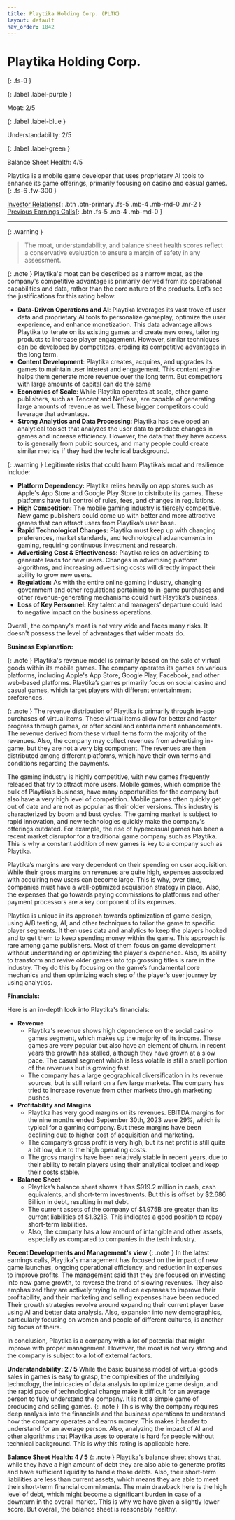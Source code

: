 ```yaml
---
title: Playtika Holding Corp. (PLTK)
layout: default
nav_order: 1842
---
```


# Playtika Holding Corp.
{: .fs-9 }

{: .label .label-purple }

Moat: 2/5

{: .label .label-blue }

Understandability: 2/5

{: .label .label-green }

Balance Sheet Health: 4/5

Playtika is a mobile game developer that uses proprietary AI tools to enhance its game offerings, primarily focusing on casino and casual games.
{: .fs-6 .fw-300 }

[Investor Relations](https://www.google.com/search?q=PLTK+investor+relations){: .btn .btn-primary .fs-5 .mb-4 .mb-md-0 .mr-2 }
[Previous Earnings Calls](https://discountingcashflows.com/company/PLTK/transcripts/){: .btn .fs-5 .mb-4 .mb-md-0 }

---

{: .warning }
>The moat, understandability, and balance sheet health scores reflect a conservative evaluation to ensure a margin of safety in any assessment.



{: .note }
Playtika's moat can be described as a narrow moat, as the company's competitive advantage is primarily derived from its operational capabilities and data, rather than the core nature of the products. Let’s see the justifications for this rating below:
*   **Data-Driven Operations and AI**: Playtika leverages its vast trove of user data and proprietary AI tools to personalize gameplay, optimize the user experience, and enhance monetization. This data advantage allows Playtika to iterate on its existing games and create new ones, tailoring products to increase player engagement. However, similar techniques can be developed by competitors, eroding its competitive advantages in the long term.
*   **Content Development**: Playtika creates, acquires, and upgrades its games to maintain user interest and engagement. This content engine helps them generate more revenue over the long term. But competitors with large amounts of capital can do the same
*   **Economies of Scale**: While Playtika operates at scale, other game publishers, such as Tencent and NetEase, are capable of generating large amounts of revenue as well. These bigger competitors could leverage that advantage.
*   **Strong Analytics and Data Processing**: Playtika has developed an analytical toolset that analyzes the user data to produce changes in games and increase efficiency. However, the data that they have access to is generally from public sources, and many people could create similar metrics if they had the technical background.

{: .warning }
Legitimate risks that could harm Playtika’s moat and resilience include:
*   **Platform Dependency:** Playtika relies heavily on app stores such as Apple's App Store and Google Play Store to distribute its games. These platforms have full control of rules, fees, and changes in regulations. 
*   **High Competition:** The mobile gaming industry is fiercely competitive. New game publishers could come up with better and more attractive games that can attract users from Playtika’s user base.
*   **Rapid Technological Changes:** Playtika must keep up with changing preferences, market standards, and technological advancements in gaming, requiring continuous investment and research.
*   **Advertising Cost & Effectiveness**: Playtika relies on advertising to generate leads for new users. Changes in advertising platform algorithms, and increasing advertising costs will directly impact their ability to grow new users.
*   **Regulation:** As with the entire online gaming industry, changing government and other regulations pertaining to in-game purchases and other revenue-generating mechanisms could hurt Playtika’s business.
*   **Loss of Key Personnel:** Key talent and managers’ departure could lead to negative impact on the business operations.

Overall, the company's moat is not very wide and faces many risks. It doesn't possess the level of advantages that wider moats do.

**Business Explanation:**

{: .note }
Playtika's revenue model is primarily based on the sale of virtual goods within its mobile games. The company operates its games on various platforms, including Apple's App Store, Google Play, Facebook, and other web-based platforms. Playtika’s games primarily focus on social casino and casual games, which target players with different entertainment preferences.

{: .note }
The revenue distribution of Playtika is primarily through in-app purchases of virtual items. These virtual items allow for better and faster progress through games, or offer social and entertainment enhancements. The revenue derived from these virtual items form the majority of the revenues. Also, the company may collect revenues from advertising in-game, but they are not a very big component. The revenues are then distributed among different platforms, which have their own terms and conditions regarding the payments.

The gaming industry is highly competitive, with new games frequently released that try to attract more users. Mobile games, which comprise the bulk of Playtika’s business, have many opportunities for the company but also have a very high level of competition. Mobile games often quickly get out of date and are not as popular as their older versions. This industry is characterized by boom and bust cycles. The gaming market is subject to rapid innovation, and new technologies quickly make the company's offerings outdated. For example, the rise of hypercasual games has been a recent market disruptor for a traditional game company such as Playtika. This is why a constant addition of new games is key to a company such as Playtika.

Playtika’s margins are very dependent on their spending on user acquisition. While their gross margins on revenues are quite high, expenses associated with acquiring new users can become large. This is why, over time, companies must have a well-optimized acquisition strategy in place. Also, the expenses that go towards paying commissions to platforms and other payment processors are a key component of its expenses.

Playtika is unique in its approach towards optimization of game design, using A/B testing, AI, and other techniques to tailor the game to specific player segments. It then uses data and analytics to keep the players hooked and to get them to keep spending money within the game. This approach is rare among game publishers. Most of them focus on game development without understanding or optimizing the player's experience. Also, its ability to transform and revive older games into top grossing titles is rare in the industry. They do this by focusing on the game’s fundamental core mechanics and then optimizing each step of the player’s user journey by using analytics.

**Financials:**

Here is an in-depth look into Playtika's financials:

*   **Revenue**
    *   Playtika's revenue shows high dependence on the social casino games segment, which makes up the majority of its income. These games are very popular but also have an element of churn. In recent years the growth has stalled, although they have grown at a slow pace. The casual segment which is less volatile is still a small portion of the revenues but is growing fast.
    *  The company has a large geographical diversification in its revenue sources, but is still reliant on a few large markets. The company has tried to increase revenue from other markets through marketing pushes.
*   **Profitability and Margins**
    *   Playtika has very good margins on its revenues. EBITDA margins for the nine months ended September 30th, 2023 were 29%, which is typical for a gaming company. But these margins have been declining due to higher cost of acquisition and marketing.
    *   The company’s gross profit is very high, but its net profit is still quite a bit low, due to the high operating costs.
    *   The gross margins have been relatively stable in recent years, due to their ability to retain players using their analytical toolset and keep their costs stable.
*   **Balance Sheet**
    *  Playtika’s balance sheet shows it has $919.2 million in cash, cash equivalents, and short-term investments. But this is offset by $2.686 Billion in debt, resulting in net debt.
    *   The current assets of the company of $1.975B are greater than its current liabilities of $1.321B. This indicates a good position to repay short-term liabilities.
    *  Also, the company has a low amount of intangible and other assets, especially as compared to companies in the tech industry.

**Recent Developments and Management's view**
{: .note }
In the latest earnings calls, Playtika's management has focused on the impact of new game launches, ongoing operational efficiency, and reduction in expenses to improve profits. The management said that they are focused on investing into new game growth, to reverse the trend of slowing revenues. They also emphasized they are actively trying to reduce expenses to improve their profitability, and their marketing and selling expenses have been reduced. Their growth strategies revolve around expanding their current player base using AI and better data analysis. Also, expansion into new demographics, particularly focusing on women and people of different cultures, is another big focus of theirs.

In conclusion, Playtika is a company with a lot of potential that might improve with proper management. However, the moat is not very strong and the company is subject to a lot of external factors.

**Understandability: 2 / 5**
While the basic business model of virtual goods sales in games is easy to grasp, the complexities of the underlying technology, the intricacies of data analysis to optimize game design, and the rapid pace of technological change make it difficult for an average person to fully understand the company. It is not a simple game of producing and selling games.
{: .note }
This is why the company requires deep analysis into the financials and the business operations to understand how the company operates and earns money. This makes it harder to understand for an average person. Also, analyzing the impact of AI and other algorithms that Playtika uses to operate is hard for people without technical background. This is why this rating is applicable here.

**Balance Sheet Health: 4 / 5**
{: .note }
Playtika's balance sheet shows that, while they have a high amount of debt they are also able to generate profits and have sufficient liquidity to handle those debts. Also, their short-term liabilities are less than current assets, which means they are able to meet their short-term financial commitments. The main drawback here is the high level of debt, which might become a significant burden in case of a downturn in the overall market. This is why we have given a slightly lower score. But overall, the balance sheet is reasonably healthy.
